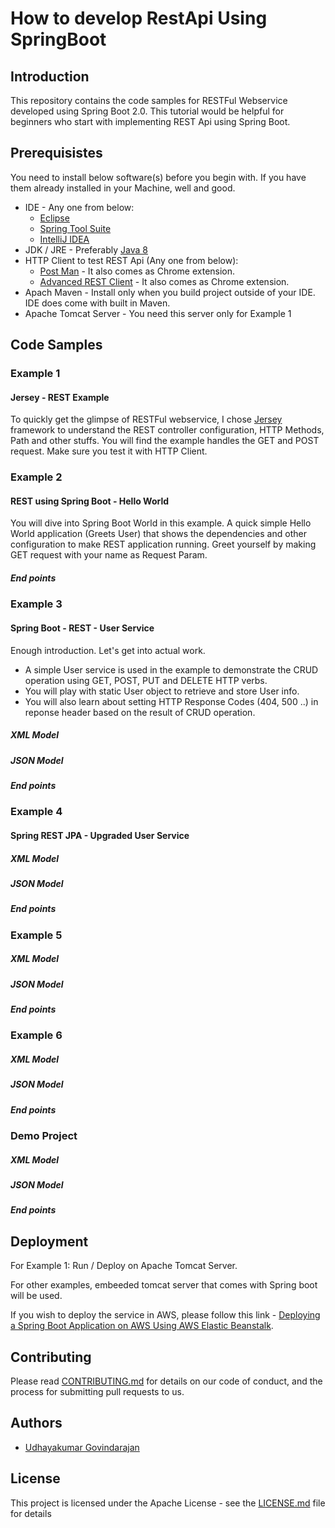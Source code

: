 # How to develop RestApi Using SpringBoot

## Introduction

This repository contains the code samples for RESTFul Webservice developed using Spring Boot 2.0. This tutorial would be helpful for beginners who start with implementing REST Api using Spring Boot.

## Prerequisistes

You need to install below software(s) before you begin with. If you have them already installed in your Machine, well and good.

* IDE - Any one from below:
  * [Eclipse](https://www.eclipse.org/downloads/)
  * [Spring Tool Suite](https://spring.io/tools/sts/all)
  * [IntelliJ IDEA](https://www.jetbrains.com/idea/download/)
* JDK / JRE - Preferably [Java 8](http://www.oracle.com/technetwork/java/javase/downloads/index.html)
* HTTP Client to test REST Api (Any one from below):
  * [Post Man](https://www.getpostman.com/) - It also comes as Chrome extension.
  * [Advanced REST Client](https://install.advancedrestclient.com/#/install) - It also comes as Chrome extension.
* Apach Maven - Install only when you build project outside of your IDE. IDE does come with built in Maven.
* Apache Tomcat Server - You need this server only for Example 1

## Code Samples

### Example 1

#### Jersey - REST Example

To quickly get the glimpse of RESTFul webservice, I chose [Jersey](https://jersey.github.io/) framework to understand the REST controller configuration, HTTP Methods, Path and other stuffs. You will find the example handles the GET and POST request. Make sure you test it with HTTP Client.

### Example 2

#### REST using Spring Boot - Hello World

You will dive into Spring Boot World in this example. A quick simple Hello World application (Greets User) that shows the dependencies and other configuration to make REST application running. Greet yourself by making GET request with your name as Request Param.

##### End points

### Example 3

#### Spring Boot - REST - User Service

Enough introduction. Let's get into actual work. 

* A simple User service is used in the example to demonstrate the CRUD operation using GET, POST, PUT and DELETE HTTP verbs.
* You will play with static User object to retrieve and store User info. 
* You will also learn about setting HTTP Response Codes (404, 500 ..) in reponse header based on the result of CRUD operation. 

##### XML Model

##### JSON Model

##### End points

### Example 4

#### Spring REST JPA - Upgraded User Service 



##### XML Model

##### JSON Model

##### End points

### Example 5

##### XML Model

##### JSON Model

##### End points

### Example 6

##### XML Model

##### JSON Model

##### End points

### Demo Project

##### XML Model

##### JSON Model

##### End points

## Deployment

For Example 1: Run / Deploy on Apache Tomcat Server.

For other examples, embeeded tomcat server that comes with Spring boot will be used.

If you wish to deploy the service in AWS, please follow this link - [Deploying a Spring Boot Application on AWS Using AWS Elastic Beanstalk](https://aws.amazon.com/blogs/devops/deploying-a-spring-boot-application-on-aws-using-aws-elastic-beanstalk/).

## Contributing

Please read [CONTRIBUTING.md](https://github.com/smartudhaya/RestApiUsingSpringBoot/blob/master/CONTRIBUTION.md) for details on our code of conduct, and the process for submitting pull requests to us.

## Authors

* [Udhayakumar Govindarajan](https://github.com/smartudhaya)

## License

This project is licensed under the Apache License - see the [LICENSE.md](https://github.com/smartudhaya/RestApiUsingSpringBoot/blob/master/LICENSE) file for details

